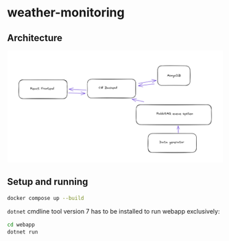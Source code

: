 # weather-monitoring

## Architecture 

![](diagram.png)

## Setup and running

```sh
docker compose up --build
```

`dotnet` cmdline tool version 7 has to be installed to run webapp exclusively:
```sh
cd webapp
dotnet run
```
